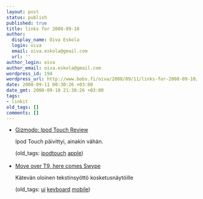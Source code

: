 ```yaml
---
layout: post
status: publish
published: true
title: links for 2008-09-10
author:
  display_name: Oiva Eskola
  login: oiva
  email: oiva.eskola@gmail.com
  url: ''
author_login: oiva
author_email: oiva.eskola@gmail.com
wordpress_id: 194
wordpress_url: http://www.bobs.fi/oiva/2008/09/11/links-for-2008-09-10/
date: 2008-09-11 00:30:26 +03:00
date_gmt: 2008-09-10 21:30:26 +03:00
tags:
- linkit
old_tags: []
comments: []
---
```

<ul class="delicious">
<li>
<div class="delicious-link"><a href="http://gizmodo.com/5047614/ipod-touch-version-2-review">Gizmodo: Ipod Touch Review</a></div></p>
<div class="delicious-extended">Ipod Touch päivittyi, ainakin vähän.</div></p>
<div class="delicious-tags">(old_tags: <a href="http://delicious.com/oiva/ipodtouch">ipodtouch</a> <a href="http://delicious.com/oiva/apple">apple</a>)</div><br />
            </li>
<li>
<div class="delicious-link"><a href="http://news.cnet.com/8301-17938_105-10037202-1.html?tag=mncol;posts">Move over T9, here comes Swype</a></div></p>
<div class="delicious-extended">Kätevän oloinen tekstinsyöttö kosketusnäytöille</div></p>
<div class="delicious-tags">(old_tags: <a href="http://delicious.com/oiva/ui">ui</a> <a href="http://delicious.com/oiva/keyboard">keyboard</a> <a href="http://delicious.com/oiva/mobile">mobile</a>)</div><br />
            </li></ul>

